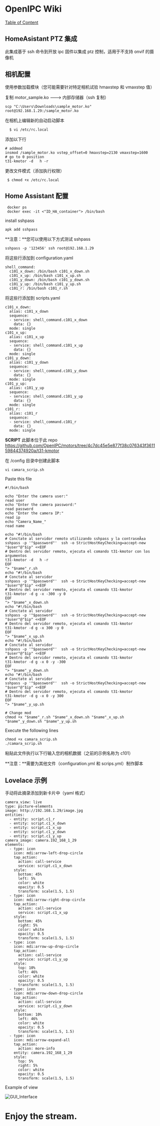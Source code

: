 # OpenIPC Wiki
[Table of Content](../README.zh.md)

## HomeAsistant PTZ 集成

此集成基于 ssh 命令到开放 ipc 固件以集成 ptz 控制，适用于不支持 onvif 的摄像机

## 相机配置
使用参数加载模块（您可能需要针对特定​​相机试验 hmaxstep 和 vmaxstep 值）

复制 motor_sample.ko ---> 内部存储器（ssh 复制） 
```
scp "C:\Users\Downloads\sample_motor.ko" root@192.168.1.29:/sample_motor.ko
```
在相机上编辑新的自动启动脚本 
```
  $ vi /etc/rc.local
```
添加以下行
```
# addmod
insmod /sample_motor.ko vstep_offset=0 hmaxstep=2130 vmaxstep=1600
# go to 0 position 
t31-kmotor -d   h -r
```
更改文件模式（添加执行权限）
```
 $ chmod +x /etc/rc.local
```

## Home Assistant 配置
```
 docker ps
 docker exec -it <"ID_HA_container"> /bin/bash
```
install sshpass
```
apk add sshpass
```

  
**注意：**您可以使用以下方式测试 sshpass

```
sshpass -p '123456' ssh root@192.168.1.29
```


将这些行添加到 configuration.yaml 
```
shell_command:
  c101_x_down: /bin/bash c101_x_down.sh
  c101_x_up: /bin/bash c101_x_up.sh
  c101_y_down: /bin/bash c101_y_down.sh
  c101_y_up: /bin/bash c101_y_up.sh
  c101_r: /bin/bash c101_r.sh
```
将这些行添加到 scripts.yaml 
```
c101_x_down:
  alias: c101_x_down
  sequence:
  - service: shell_command.c101_x_down
    data: {}
  mode: single
c101_x_up:
  alias: c101_x_up
  sequence:
  - service: shell_command.c101_x_up
    data: {}
  mode: single
c101_y_down:
  alias: c101_y_down
  sequence:
  - service: shell_command.c101_y_down
    data: {}
  mode: single
c101_y_up:
  alias: c101_y_up
  sequence:
  - service: shell_command.c101_y_up
    data: {}
  mode: single
c101_r:
  alias: c101_r
  sequence:
  - service: shell_command.c101_r
    data: {}
  mode: single
```

**SCRIPT** 
此脚本位于此 repo https://github.com/OpenIPC/motors/tree/4c7dc45e5e877f38c076343f361159844374920a/t31-kmotor

在 /config 目录中创建此脚本

```
vi camara_scrip.sh
```
Paste this file 
```
#!/bin/bash

echo "Enter the camera user:"
read user
echo "Enter the camera password:"
read password
echo "Enter the camera IP:"
read ip
echo "Camera_Name_"
read name

echo "#!/bin/bash
# Conctate al servidor remoto utilizando sshpass y la contraseÃ±a
sshpass -p '"$password"'  ssh -o StrictHostKeyChecking=accept-new  "$user"@"$ip" <<EOF
# Dentro del servidor remoto, ejecuta el comando t31-kmotor con los argumentos
t31-kmotor -d   h -r
EOF 
"> "$name"_r.sh
echo "#!/bin/bash
# Conctate al servidor 
sshpass -p '"$password"'  ssh -o StrictHostKeyChecking=accept-new  "$user"@"$ip" <<EOF
# Dentro del servidor remoto, ejecuta el comando t31-kmotor
t31-kmotor -d g -x -300 -y 0
EOF 
"> "$name"_x_down.sh
echo "#!/bin/bash
# Conctate al servidor 
sshpass -p '"$password"'  ssh -o StrictHostKeyChecking=accept-new "$user"@"$ip" <<EOF
# Dentro del servidor remoto, ejecuta el comando t31-kmotor
t31-kmotor -d g -x 300 -y 0
EOF 
"> "$name"_x_up.sh
echo "#!/bin/bash
# Conctate al servidor 
sshpass -p '"$password"'  ssh -o StrictHostKeyChecking=accept-new  "$user"@"$ip" <<EOF
# Dentro del servidor remoto, ejecuta el comando t31-kmotor
t31-kmotor -d g -x 0 -y -300
EOF 
"> "$name"_y_down.sh
echo "#!/bin/bash
# Conctate al servidor 
sshpass -p '"$password"'  ssh -o StrictHostKeyChecking=accept-new  "$user"@"$ip" <<EOF
# Dentro del servidor remoto, ejecuta el comando t31-kmotor
t31-kmotor -d g -x 0 -y 300
EOF 
"> "$name"_y_up.sh

# Change mod 
chmod +x "$name"_r.sh "$name"_x_down.sh "$name"_x_up.sh "$name"_y_down.sh "$name"_y_up.sh

```
Execute the following lines
```
chmod +x camara_scrip.sh
./camara_scrip.sh
```
粘贴此文件执行以下行输入您的相机数据（之前的示例名称为 c101）

**注意：**需要为其他文件（configuration.yml 和 scrips.yml）制作脚本



## Lovelace 示例 
手动将此摘录添加到新卡片中（yaml 格式）
```
camera_view: live
type: picture-elements
image: http://192.168.1.29/image.jpg
entities:
  - entity: script.c1_r
  - entity: script.c1_x_down
  - entity: script.c1_x_up
  - entity: script.c1_y_down
  - entity: script.c1_y_up
camera_image: camera.192_168_1_29
elements:
  - type: icon
    icon: mdi:arrow-left-drop-circle
    tap_action:
      action: call-service
      service: script.c1_x_down
    style:
      bottom: 45%
      left: 5%
      color: white
      opacity: 0.5
      transform: scale(1.5, 1.5)
  - type: icon
    icon: mdi:arrow-right-drop-circle
    tap_action:
      action: call-service
      service: script.c1_x_up
    style:
      bottom: 45%
      right: 5%
      color: white
      opacity: 0.5
      transform: scale(1.5, 1.5)
  - type: icon
    icon: mdi:arrow-up-drop-circle
    tap_action:
      action: call-service
      service: script.c1_y_up
    style:
      top: 10%
      left: 46%
      color: white
      opacity: 0.5
      transform: scale(1.5, 1.5)
  - type: icon
    icon: mdi:arrow-down-drop-circle
    tap_action:
      action: call-service
      service: script.c1_y_down
    style:
      bottom: 10%
      left: 46%
      color: white
      opacity: 0.5
      transform: scale(1.5, 1.5)
  - type: icon
    icon: mdi:arrow-expand-all
    tap_action:
      action: more-info
    entity: camera.192_168_1_29
    style:
      top: 5%
      right: 5%
      color: white
      opacity: 0.5
      transform: scale(1.5, 1.5)

```

Example of view

![GUI_Interface](../images/GUI_Interface.png)
# Enjoy the stream.
